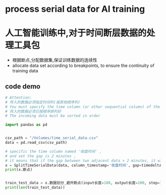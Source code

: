 # process serial data for AI training
# 人工智能训练中,对于时间断层数据的处理工具包

- 根据断点,分配数据集,保证训练数据的连续性
- allocate data set according to breakpoints, to ensure the continuity of training data

## code demo

```python
# Attention:
# 传入的数据必须指定时间列(或其他顺序列)
# You must specify the time column (or other sequential column) of the incoming data
# 传入的数据必须已按顺序排列好
# The incoming data must be sorted in order

import pandas as pd


csv_path = "/Volumes/time_serial_data.csv"
data = pd.read_csv(csv_path)

# specific the time column named '收盘时间' , 
# and set the gap is 2 minutes , 
# it means that if the gap between two adjacent data > 2 minutes, it will be considered as a breakpoint
x = SplitTimeSerialData(data, column_timestamp='收盘时间', gap=timedelta(minutes=2))
print(x.断点)


train_test_data = x.数据划分_避开断点(input长度=100, output长度=100, step=1)
print(len(train_test_data))
```
